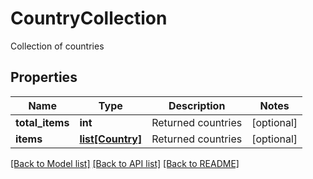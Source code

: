 # CountryCollection

Collection of countries
## Properties
Name | Type | Description | Notes
------------ | ------------- | ------------- | -------------
**total_items** | **int** | Returned countries | [optional] 
**items** | [**list[Country]**](Country.md) | Returned countries | [optional] 

[[Back to Model list]](../README.md#documentation-for-models) [[Back to API list]](../README.md#documentation-for-api-endpoints) [[Back to README]](../README.md)


